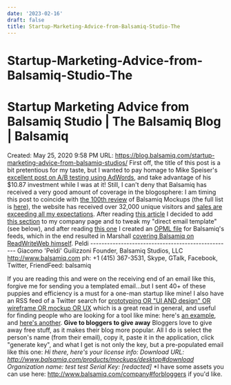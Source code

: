 ```yaml
---
date: '2023-02-16'
draft: false
title: Startup-Marketing-Advice-from-Balsamiq-Studio-The
---
```


# Startup-Marketing-Advice-from-Balsamiq-Studio-The

# Startup Marketing Advice from Balsamiq Studio | The Balsamiq Blog | Balsamiq
Created: May 25, 2020 9:58 PM
URL: https://blog.balsamiq.com/startup-marketing-advice-from-balsamiq-studios/
First off, the title of this post is a bit pretentious for my taste, but I wanted to pay homage to Mike Speiser's [excellent post on A/B testing using AdWords](http://www.conceptsl.com/veille/Entrepreneuriat/Startup%20Marketing%20Advice%20with%20AdWords.pdf), and take advantage of his $10.87 investment while I was at it!
Still, I can't deny that Balsamiq has received a very good amount of coverage in the blogosphere: I am timing this post to coincide with [the 100th review](http://kartones.net/blogs/kartones/archive/2008/08/04/review-balsamic-mockups.aspx) of Balsamiq Mockups (the full list is [here](http://delicious.com/tag/balsamiq_reviews?setcount=100&detail=3)), the website has received over 32,000 unique visitors and [sales are exceeding all my expectations](https://blog.balsamiq.com/10000-in-revenue-in-the-first-6-weeks/).
After reading [this article](http://marshallk.com/thoughts-on-product-launch-promotion) I decided to add [this section](https://balsamiq.com/company#forbloggers) to my company page and to tweak my "direct email template" (see below), and after reading [this one](http://www.readwriteweb.com/archives/pitching_rww.php) I created an [OPML file](http://media.balsamiq.com/images/balsamiq_opml.xml) for Balsamiq's feeds, which in the end resulted in Marshall [covering Balsamiq on ReadWriteWeb himself](http://www.readwriteweb.com/archives/balsamiq_mockup_creator_is_on_fire.php).
Peldi --------------------------------------------------- Giacomo 'Peldi' Guilizzoni Founder, Balsamiq Studios, LLC http://www.balsamiq.com ph: +1 (415) 367-3531, Skype, GTalk, Facebook, Twitter, FriendFeed: balsamiq
>
If you are reading this and were on the receiving end of an email like this, forgive me for sending you a templated email...but I sent 40+ of these puppies and efficiency is a must for a one-man startup like mine!
I also have an RSS feed of a Twitter search for [prototyping OR "UI AND design" OR wireframe OR mockup OR UX](http://search.twitter.com/search?q=+prototyping+OR+%22UI+OR+AND+OR+design%22+OR+wireframe+OR+mockup+OR+UX) which is a great read in general, and useful for finding people who are looking for a tool like mine: here's [an example](http://twitter.com/withfoam/statuses/870816307), and [here's another](http://twitter.com/burke_eric/statuses/865807180).
**Give to bloggers to give away**
Bloggers love to give away free stuff, as it makes their blog more popular.
All I do is select the person's name (from their email), copy it, paste it in the application, click "generate key", and what I get is not only the key, but a pre-populated email like this one:
*Hi there, here's your license info:*
*Download URL: http://www.balsamiq.com/products/mockups/desktop#download Organization name: test test Serial Key: [redacted]*
*I have some assets you can use here: http://www.balsamiq.com/company#forbloggers if you'd like.
